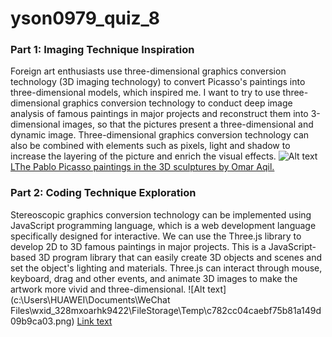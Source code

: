 # yson0979_quiz_8
### Part 1: Imaging Technique Inspiration
Foreign art enthusiasts use three-dimensional graphics conversion technology (3D imaging technology) to convert Picasso's paintings into three-dimensional models, which inspired me. I want to try to use three-dimensional graphics conversion technology to conduct deep image analysis of famous paintings in major projects and reconstruct them into 3-dimensional images, so that the pictures present a three-dimensional and dynamic image. Three-dimensional graphics conversion technology can also be combined with elements such as pixels, light and shadow to increase the layering of the picture and enrich the visual effects.
![Alt text](http://www.collater.al/wp-content/uploads/2017/04/I-dipinti-di-Pablo-Picasso-in-3D-dell%E2%80%99artista-Omar-Aquil-Collater.al-3.jpeg)
[LThe Pablo Picasso paintings in the 3D sculptures by Omar Aqil.](https://www.collater.al/en/pablo-picasso-3d-sculptures-omar-aqil/)
### Part 2: Coding Technique Exploration
Stereoscopic graphics conversion technology can be implemented using JavaScript programming language, which is a web development language specifically designed for interactive. We can use the Three.js library to develop 2D to 3D famous paintings in major projects. This is a JavaScript-based 3D program library that can easily create 3D objects and scenes and set the object's lighting and materials. Three.js can interact through mouse, keyboard, drag and other events, and animate 3D images to make the artwork more vivid and three-dimensional.
![Alt text](c:\Users\HUAWEI\Documents\WeChat Files\wxid_328mxoarhk9422\FileStorage\Temp\c782cc04caebf75b81a149d09b9ca03.png)
[Link text](https://github.com/mrdoob/three.js)